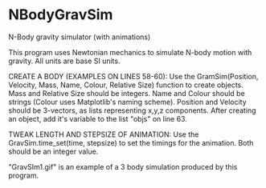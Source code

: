 # NBodyGravSim
N-Body gravity simulator (with animations)

This program uses Newtonian mechanics to simulate N-body motion with gravity. All units are base SI units.

CREATE A BODY (EXAMPLES ON LINES 58-60):
  Use the GramSim(Position, Velocity, Mass, Name, Colour, Relative Size) function to create objects. Mass and Relative Size should be
  integers. Name and Colour should be strings (Colour uses Matplotlib's naming scheme). Position and Velocity should be 3-vectors, as lists
  representing x,y,z components. After creating an object, add it's variable to the list "objs" on line 63. 
  
TWEAK LENGTH AND STEPSIZE OF ANIMATION:
  Use the GravSim.time_set(time, stepsize) to set the timings for the animation. Both should be an integer value.
  
"GravSIm1.gif" is an example of a 3 body simulation produced by this program.
